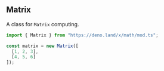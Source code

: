 ## Matrix

A class for `Matrix` computing.

```ts
import { Matrix } from "https://deno.land/x/math/mod.ts";

const matrix = new Matrix([
  [1, 2, 3],
  [4, 5, 6]
]);
```

